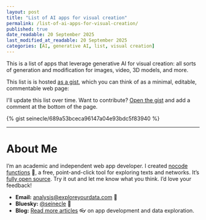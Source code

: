 ```yaml
---
layout: post
title: "List of AI apps for visual creation"
permalink: /list-of-ai-apps-for-visual-creation/
published: true
date_readable: 20 September 2025
last_modified_at_readable: 20 September 2025
categories: [AI, generative AI, list, visual creation]
---
```


This is a list of apps that leverage generative AI for visual creation: all sorts of generation and modification for images, video, 3D models, and more.

This list is is hosted [as a gist](https://www.liquidweb.com/blog/what-is-a-github-gist), which you can think of as a minimal, editable, commentable web page: 

I'll update this list over time. Want to contribute? [Open the gist]() and add a comment at the bottom of the page.

<div markdown="1">
{% gist seinecle/689a53bceca96147a04e93bdc5f83940 %}
</div>

---
# About Me

I’m an academic and independent web app developer. I created [nocode functions](https://nocodefunctions.com) 🔎, a free, point-and-click tool for exploring texts and networks. It’s [fully open source](https://github.com/seinecle/nocodefunctions). Try it out and let me know what you think. I’d love your feedback!

* **Email:** [analysis@exploreyourdata.com](mailto:analysis@exploreyourdata.com) 📧
* **Bluesky:** [@seinecle](https://bsky.app/profile/seinecle.bsky.social) 📱
* **Blog:** [Read more articles](https://nocodefunctions.com/blog) 👓 on app development and data exploration.

